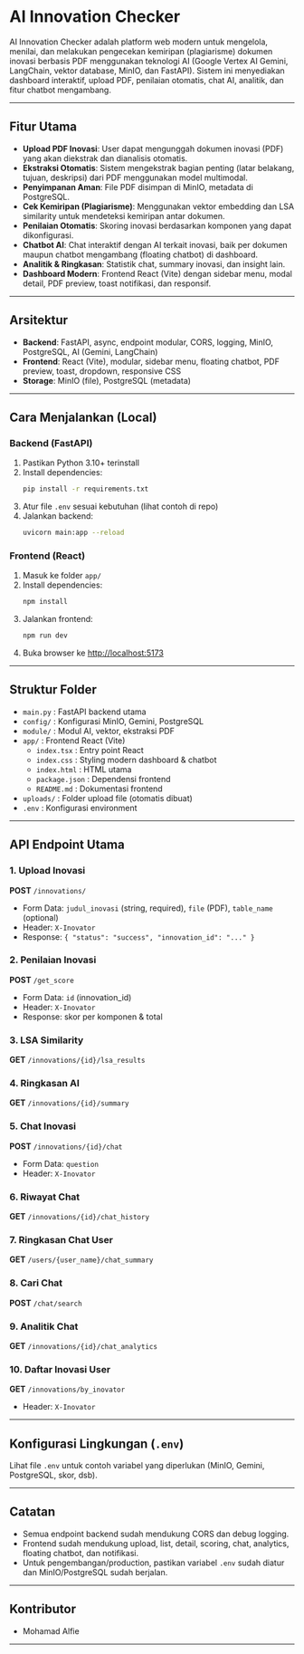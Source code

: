 # AI Innovation Checker

AI Innovation Checker adalah platform web modern untuk mengelola, menilai, dan melakukan pengecekan kemiripan (plagiarisme) dokumen inovasi berbasis PDF menggunakan teknologi AI (Google Vertex AI Gemini, LangChain, vektor database, MinIO, dan FastAPI). Sistem ini menyediakan dashboard interaktif, upload PDF, penilaian otomatis, chat AI, analitik, dan fitur chatbot mengambang.

---

## Fitur Utama
- **Upload PDF Inovasi**: User dapat mengunggah dokumen inovasi (PDF) yang akan diekstrak dan dianalisis otomatis.
- **Ekstraksi Otomatis**: Sistem mengekstrak bagian penting (latar belakang, tujuan, deskripsi) dari PDF menggunakan model multimodal.
- **Penyimpanan Aman**: File PDF disimpan di MinIO, metadata di PostgreSQL.
- **Cek Kemiripan (Plagiarisme)**: Menggunakan vektor embedding dan LSA similarity untuk mendeteksi kemiripan antar dokumen.
- **Penilaian Otomatis**: Skoring inovasi berdasarkan komponen yang dapat dikonfigurasi.
- **Chatbot AI**: Chat interaktif dengan AI terkait inovasi, baik per dokumen maupun chatbot mengambang (floating chatbot) di dashboard.
- **Analitik & Ringkasan**: Statistik chat, summary inovasi, dan insight lain.
- **Dashboard Modern**: Frontend React (Vite) dengan sidebar menu, modal detail, PDF preview, toast notifikasi, dan responsif.

---

## Arsitektur
- **Backend**: FastAPI, async, endpoint modular, CORS, logging, MinIO, PostgreSQL, AI (Gemini, LangChain)
- **Frontend**: React (Vite), modular, sidebar menu, floating chatbot, PDF preview, toast, dropdown, responsive CSS
- **Storage**: MinIO (file), PostgreSQL (metadata)

---

## Cara Menjalankan (Local)

### Backend (FastAPI)
1. Pastikan Python 3.10+ terinstall
2. Install dependencies:
   ```bash
   pip install -r requirements.txt
   ```
3. Atur file `.env` sesuai kebutuhan (lihat contoh di repo)
4. Jalankan backend:
   ```bash
   uvicorn main:app --reload
   ```

### Frontend (React)
1. Masuk ke folder `app/`
2. Install dependencies:
   ```bash
   npm install
   ```
3. Jalankan frontend:
   ```bash
   npm run dev
   ```
4. Buka browser ke [http://localhost:5173](http://localhost:5173)

---

## Struktur Folder

- `main.py`            : FastAPI backend utama
- `config/`            : Konfigurasi MinIO, Gemini, PostgreSQL
- `module/`            : Modul AI, vektor, ekstraksi PDF
- `app/`               : Frontend React (Vite)
    - `index.tsx`      : Entry point React
    - `index.css`      : Styling modern dashboard & chatbot
    - `index.html`     : HTML utama
    - `package.json`   : Dependensi frontend
    - `README.md`      : Dokumentasi frontend
- `uploads/`           : Folder upload file (otomatis dibuat)
- `.env`               : Konfigurasi environment

---

## API Endpoint Utama

### 1. Upload Inovasi
**POST** `/innovations/`
- Form Data: `judul_inovasi` (string, required), `file` (PDF), `table_name` (optional)
- Header: `X-Inovator`
- Response: `{ "status": "success", "innovation_id": "..." }`

### 2. Penilaian Inovasi
**POST** `/get_score`
- Form Data: `id` (innovation_id)
- Header: `X-Inovator`
- Response: skor per komponen & total

### 3. LSA Similarity
**GET** `/innovations/{id}/lsa_results`

### 4. Ringkasan AI
**GET** `/innovations/{id}/summary`

### 5. Chat Inovasi
**POST** `/innovations/{id}/chat`
- Form Data: `question`
- Header: `X-Inovator`

### 6. Riwayat Chat
**GET** `/innovations/{id}/chat_history`

### 7. Ringkasan Chat User
**GET** `/users/{user_name}/chat_summary`

### 8. Cari Chat
**POST** `/chat/search`

### 9. Analitik Chat
**GET** `/innovations/{id}/chat_analytics`

### 10. Daftar Inovasi User
**GET** `/innovations/by_inovator`
- Header: `X-Inovator`

---

## Konfigurasi Lingkungan (`.env`)
Lihat file `.env` untuk contoh variabel yang diperlukan (MinIO, Gemini, PostgreSQL, skor, dsb).

---

## Catatan
- Semua endpoint backend sudah mendukung CORS dan debug logging.
- Frontend sudah mendukung upload, list, detail, scoring, chat, analytics, floating chatbot, dan notifikasi.
- Untuk pengembangan/production, pastikan variabel `.env` sudah diatur dan MinIO/PostgreSQL sudah berjalan.

---

## Kontributor
- Mohamad Alfie

---

